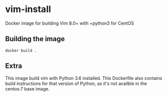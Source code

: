 # vim-install
Docker image for building Vim 8.0+ with +python3 for CentOS

## Building the image

`docker build .`

## Extra

This image build vim with Python 3.6 installed.  This Dockerfile also contains build instructions for that version of Python, as it's not availble in the centos:7 base image.
